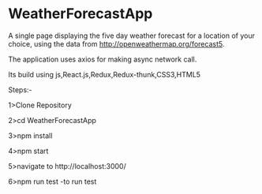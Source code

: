 # WeatherForecastApp
 A single page displaying the five day weather forecast for a location of your choice, using the data from http://openweathermap.org/forecast5.
 
The application uses axios for making async network call.

Its build using js,React.js,Redux,Redux-thunk,CSS3,HTML5


Steps:-

1>Clone Repository

2>cd WeatherForecastApp

3>npm install

4>npm start

5>navigate to http://localhost:3000/

6>npm run test -to run test 
